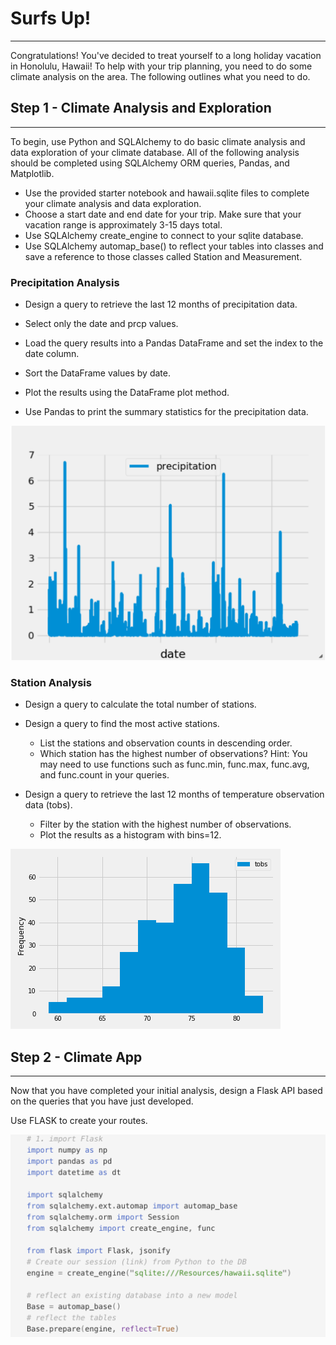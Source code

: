 # Surfs Up!
------------------------

Congratulations! You've decided to treat yourself to a long holiday vacation in Honolulu, Hawaii! To help with your trip planning, you need to do some climate analysis on the area. The following outlines what you need to do.


## Step 1 - Climate Analysis and Exploration
-----------------------------------------
To begin, use Python and SQLAlchemy to do basic climate analysis and data exploration of your climate database. All of the following analysis should be completed using SQLAlchemy ORM queries, Pandas, and Matplotlib.


* Use the provided starter notebook and hawaii.sqlite files to complete your climate analysis and data exploration.
* Choose a start date and end date for your trip. Make sure that your vacation range is approximately 3-15 days total.
* Use SQLAlchemy create_engine to connect to your sqlite database.
* Use SQLAlchemy automap_base() to reflect your tables into classes and save a reference to those classes called Station and Measurement.


### Precipitation Analysis

* Design a query to retrieve the last 12 months of precipitation data.
* Select only the date and prcp values.
* Load the query results into a Pandas DataFrame and set the index to the date column.
* Sort the DataFrame values by date.
* Plot the results using the DataFrame plot method.

* Use Pandas to print the summary statistics for the precipitation data.

![Precipitation Bar Graph](/images/precipitation.png)

### Station Analysis
* Design a query to calculate the total number of stations.

* Design a query to find the most active stations.

    * List the stations and observation counts in descending order.
    *   Which station has the highest number of observations?
    Hint: You may need to use functions such as func.min, func.max, func.avg, and func.count in your queries.



* Design a query to retrieve the last 12 months of temperature observation data (tobs).


    * Filter by the station with the highest number of observations.
    * Plot the results as a histogram with bins=12.

![Precipitation Bar Graph](/images/station-histogram.png)

## Step 2 - Climate App
-----------------------------
Now that you have completed your initial analysis, design a Flask API based on the queries that you have just developed.


Use FLASK to create your routes.

![App Deploy](/images/Img_app.png)
